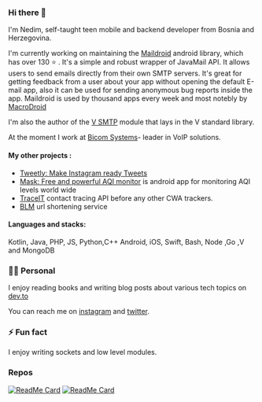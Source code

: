 ### Hi there 👋

I'm Nedim, self-taught teen mobile and backend developer from Bosnia and Herzegovina. 

I'm currently working on maintaining the [Maildroid](https://github.com/nedimf/maildroid) android library, which has over 130 ⭐️ .  It's a simple and robust wrapper of JavaMail API. It allows users to send emails directly from their own SMTP servers. It's great for getting feedback from a user about your app without opening the default E-mail app, also it can be used for sending anonymous bug reports inside the app.
Maildroid is used by thousand apps every week and most notebly by [MacroDroid](https://play.google.com/store/apps/details?id=com.arlosoft.macrodroid&hl=en_US)

I'm also the author of the [V SMTP](https://github.com/vlang/v/blob/master/vlib/net/smtp/smtp.v) module that lays in the V standard library. 

At the moment I work at [Bicom Systems](https://bicomsystems.com)- leader in VoIP solutions. 

#### My other projects :
- [Tweetly: Make Instagram ready Tweets](https://tweetly.cc)
- [Mask: Free and powerful AQI monitor](https://play.google.com/store/apps/details?id=co.nedim.themask) is android app for monitoring AQI levels world wide
- [TraceIT](https://github.com/TechAvangers/TrackIT-iOS) contact tracing API before any other CWA trackers.
- [BLM](https://github.com/Say-Their-Name/say-their-names-node-service) url shortening service

#### Languages and stacks:
Kotlin, Java, PHP, JS, Python,C++ Android, iOS, Swift, Bash, Node ,Go ,V and MongoDB 

### 🙍‍♂️ Personal 

I enjoy reading books and writing blog posts about various tech topics on [dev.to](https://dev.to/nedimf)

You can reach me on [instagram](https://instagram.com/nedimcodes) and [twitter](https://twitter.com/nedimcodes).

### ⚡  Fun fact 
I enjoy writing sockets and low level modules. 

### Repos

[![ReadMe Card](https://github-readme-stats.vercel.app/api/pin/?username=nedimf&repo=maildroid)](https://github.com/nedimf/maildroid)
[![ReadMe Card](https://github-readme-stats.vercel.app/api/pin/?username=vlang&repo=v)](https://github.com/vlang/v/blob/master/vlib/net/smtp/smtp.v)
